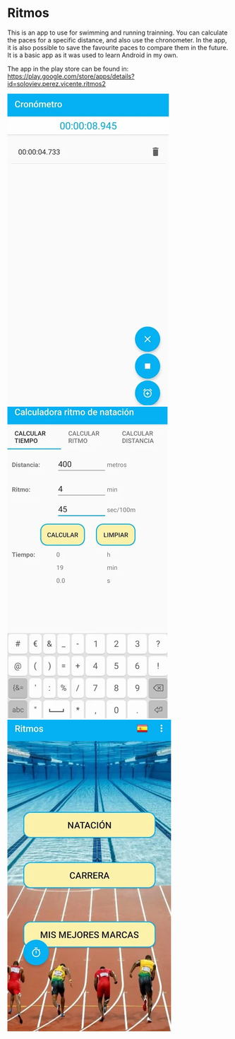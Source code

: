 # Ritmos
This is an app to use for swimming and running trainning. You can calculate the paces for a specific distance, and also use the chronometer.
In the app, it is also possible to save the favourite paces to compare them in the future.
It is a basic app as it was used to learn Android in my own.

The app in the play store can be found in: https://play.google.com/store/apps/details?id=soloviev.perez.vicente.ritmos2

![Capture of the app](/foto.PNG)
![Capture of the app](/foto1.PNG)
![Capture of the app](/foto2.PNG)



